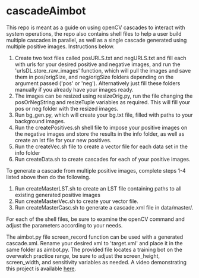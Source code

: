 # cascadeAimbot

This repo is meant as a guide on using openCV cascades to interact with system operations, the repo also contains shell files to help a user build multiple cascades in parallel, as well as a single cascade generated using multiple positive images. Instructions below.

1. Create two text files called posURLS.txt and negURLS.txt and fill each with urls for your desired positive and negative images, and run the 'urlsDL.store_raw_images' function, which will pull the images and save them in pos/origSize, and neg/origSize folders depending on the argument passed ('pos' or 'neg'). Alternatively just fill these folders manually if you already have your images ready.
2. The images can be resized using resizeOrig.py, run the file changing the posOrNegString and resizeTuple variables as required. This will fill your pos or neg folder with the resized images.
3. Run bg_gen.py, which will create your bg.txt file, filled with paths to your background images.
4. Run the createPositives.sh shell file to impose your positive images on the negative images and store the results in the info folder, as well as create an lst file for your new positives.
5. Run the createVec.sh file to create a vector file for each data set in the info folder
6. Run createData.sh to create cascades for each of your positive images.

To generate a cascade from multiple positive images, complete steps 1-4 listed above then do the following.

1. Run createMasterLST.sh to create an LST file containing paths to all existing generated positive images
2. Run createMasterVec.sh to create your vector file.
3. Run createMasterCasc.sh to generate a cascade.xml file in data/master/.

For each of the shell files, be sure to examine the openCV command and adjust the parameters according to your needs.

The aimbot.py file screen_record function can be used with a generated cascade.xml. Rename your desired xml to 'target.xml' and place it in the same folder as aimbot.py. The provided file locates a training bot on the overwatch practice range, be sure to adjust the screen_height, screen_width, and sensitivity variables as needed. A video demonstrating this project is available [here](https://youtu.be/l3g4nig_8Vg).
